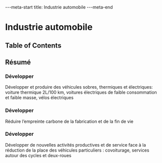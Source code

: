 ---meta-start
title: Industrie automobile
---meta-end

# Industrie automobile

## Table of Contents

## Résumé

### Développer

Développer et produire des véhicules sobres, thermiques et électriques: voiture thermique 2L/100 km, voitures électriques de faible consommation et faible masse, vélos électriques

### Développer

Réduire l’empreinte carbone de la fabrication et de la fin de vie

### Développer

Développer de nouvelles activités productives et de service face à la réduction de la place des véhicules particuliers : covoiturage, services autour des cycles et deux-roues

